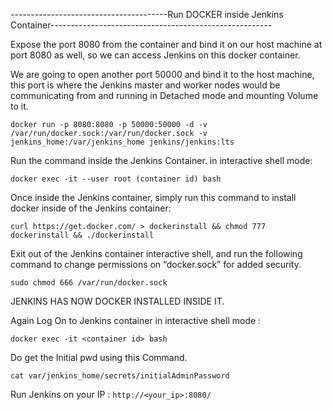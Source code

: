 ---------------------------------------Run DOCKER inside Jenkins Container-------------------------------------------------------

Expose the port 8080 from the container and bind it on our host machine at port 8080 as well, so we can access Jenkins on this docker container. 

We are going to open another port 50000 and bind it to the host machine, 
this port is where the Jenkins master and worker nodes would be communicating from and running in Detached mode and mounting Volume to it.


```docker run -p 8080:8080 -p 50000:50000 -d -v /var/run/docker.sock:/var/run/docker.sock -v jenkins_home:/var/jenkins_home jenkins/jenkins:lts```

Run the command inside the Jenkins Container. in interactive shell mode:

``` docker exec -it --user root (container id) bash ```

Once inside the Jenkins container, simply run this command to install docker inside of the Jenkins container:

``` curl https://get.docker.com/ > dockerinstall && chmod 777 dockerinstall && ./dockerinstall ```


Exit out of the Jenkins container interactive shell, and run the following command to change permissions on “docker.sock” for added security.

``` sudo chmod 666 /var/run/docker.sock ```

JENKINS HAS NOW DOCKER INSTALLED INSIDE IT.

Again Log On to Jenkins container in interactive shell mode : 

``` docker exec -it <container id> bash ```

Do get the Initial pwd using this Command.

``` cat var/jenkins_home/secrets/initialAdminPassword ```



Run Jenkins on your IP : ``` http://<your_ip>:8080/ ```
